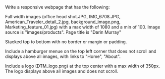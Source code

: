 Write a responsive webpage that has the following:

Full width images (office head shot.JPG, IMG_6708.JPG, American_Traveler_detail_2.jpg, background_image.png, Marketing_feature_01.jpg) with a max width of 1080 and a min of 100. Image source is "images/products". Page title is "Darin Murray"

Stacked top to bottom with no border or margin or padding.

Include a hamburger menue on the top left corner that does not scroll and displays above all images, with links to "Home", "About".

Include a logo (DTM_logo.png) at the top center with a max width of 350px. The logo displays above all images and does not scroll.
